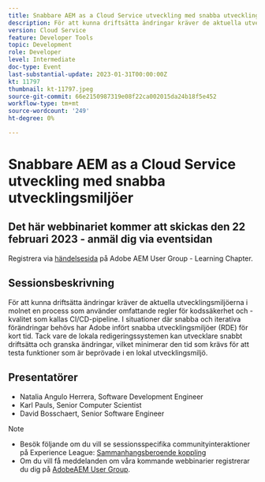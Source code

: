 ```yaml
---
title: Snabbare AEM as a Cloud Service utveckling med snabba utvecklingsmiljöer
description: För att kunna driftsätta ändringar kräver de aktuella utvecklingsmiljöerna i molnet en process som använder omfattande regler för kodssäkerhet och -kvalitet som kallas CI/CD-pipeline. I situationer där snabba och iterativa förändringar behövs har Adobe infört snabba utvecklingsmiljöer (RDE för kort).Med RDE kan utvecklare snabbt driftsätta och granska ändringar och minimera tiden för att testa funktioner som är bevisade att fungera i en lokal utvecklingsmiljö.
version: Cloud Service
feature: Developer Tools
topic: Development
role: Developer
level: Intermediate
doc-type: Event
last-substantial-update: 2023-01-31T00:00:00Z
kt: 11797
thumbnail: kt-11797.jpeg
source-git-commit: 66e2150987319e08f22ca002015da24b18f5e452
workflow-type: tm+mt
source-wordcount: '249'
ht-degree: 0%

---
```



# Snabbare AEM as a Cloud Service utveckling med snabba utvecklingsmiljöer

## Det här webbinariet kommer att skickas den 22 februari 2023 - anmäl dig via eventsidan

Registrera via [händelsesida](http://bit.ly/3DsMcYw) på Adobe AEM User Group - Learning Chapter.

## Sessionsbeskrivning

För att kunna driftsätta ändringar kräver de aktuella utvecklingsmiljöerna i molnet en process som använder omfattande regler för kodssäkerhet och -kvalitet som kallas CI/CD-pipeline. I situationer där snabba och iterativa förändringar behövs har Adobe infört snabba utvecklingsmiljöer (RDE) för kort tid.
Tack vare de lokala redigeringssystemen kan utvecklare snabbt driftsätta och granska ändringar, vilket minimerar den tid som krävs för att testa funktioner som är beprövade i en lokal utvecklingsmiljö.

## Presentatörer

* Natalia Angulo Herrera, Software Development Engineer
* Karl Pauls, Senior Computer Scientist
* David Bosschaert, Senior Software Engineer

>[!NOTE]
>
>* Besök följande om du vill se sessionsspecifika communityinteraktioner på Experience League: [Sammanhangsberoende koppling](http://bit.ly/3x1Cl8x)
>* Om du vill få meddelanden om våra kommande webbinarier registrerar du dig på [AdobeAEM User Group](https://aem-augs.adobe.com/).